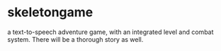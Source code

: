 # skeletongame
a text-to-speech adventure game, with an integrated level and combat system. There will be a thorough story as well.
